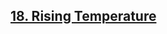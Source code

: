 <h2><a href="https://leetcode.com/problems/rising-temperature/?envType=study-plan&id=sql-i">18. Rising Temperature